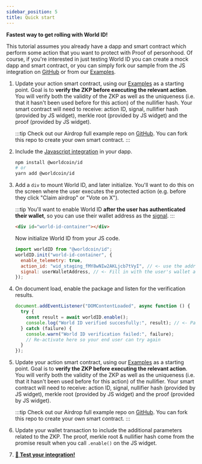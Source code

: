 ```yaml
---
sidebar_position: 5
title: Quick start
---
```


**Fastest way to get rolling with World ID!**

This tutorial assumes you already have a dapp and smart contract which perform some action that you want to protect with Proof of personhood. Of course, if you're interested in just testing World ID you can create a mock dapp and smart contract, or you can simply fork our sample from the JS integration on [GitHub](https://github.com/worldcoin/world-id-js) or from our [Examples](/docs/examples).

1. Update your action smart contract, using our [Examples](/docs/examples) as a starting point. Goal is to **verify the ZKP before executing the relevant action**. You will verify both the validity of the ZKP as well as the uniqueness (i.e. that it hasn't been used before for this action) of the nullifier hash. Your smart contract will need to receive: action ID, signal, nullifier hash (provided by JS widget), merkle root (provided by JS widget) and the proof (provided by JS widget).

   :::tip
   Check out our Airdrop full example repo on [GitHub](https://github.com/worldcoin/world-id-example-airdrop). You can fork this repo to create your own smart contract.
   :::

2. Include the [Javascript integration](/docs/js/) in your dapp.

   ```bash
   npm install @worldcoin/id
   # or
   yarn add @worldcoin/id
   ```

3. Add a `div` to mount World ID, and later initialize. You'll want to do this on the screen where the user executes the protected action (e.g. before they click "Claim airdrop" or "Vote on X").

   :::tip
   You'll want to enable World ID **after the user has authenticated their wallet**, so you can use their wallet address as the [signal](/docs/about/glossary#signal).
   :::

   ```html
   <div id="world-id-container"></div>
   ```

   Now initialize World ID from your JS code.

   ```js
   import worldID from "@worldcoin/id";
   worldID.init("world-id-container", {
     enable_telemetry: true,
     action_id: "wid_staging_fMY8wNIw2AKLjcb7tVyI", // <- use the address from the Developer Portal
     signal: userWalletAddress, // <- Fill in with the user's wallet address here
   });
   ```

4. On document load, enable the package and listen for the verification results.

   ```js
   document.addEventListener("DOMContentLoaded", async function () {
     try {
       const result = await worldID.enable();
       console.log("World ID verified succesfully:", result); // <- Pass this result to your wallet transaction
     } catch (failure) {
       console.warn("World ID verification failed:", failure);
       // Re-activate here so your end user can try again
     }
   });
   ```

5. Update your action smart contract, using our [Examples](/docs/examples) as a starting point. Goal is to **verify the ZKP before executing the relevant action**. You will verify both the validity of the ZKP as well as the uniqueness (i.e. that it hasn't been used before for this action) of the nullifier. Your smart contract will need to receive: action ID, signal, nullifier hash (provided by JS widget), merkle root (provided by JS widget) and the proof (provided by JS widget).

   :::tip
   Check out our Airdrop full example repo on [GitHub](https://github.com/worldcoin/world-id-example-airdrop). You can fork this repo to create your own smart contract.
   :::

6. Update your wallet transaction to include the additional parameters related to the ZKP. The proof, merkle root & nullifier hash come from the promise result when you call `.enable()` on the JS widget.

7. [**🧪 Test your integration!**](/docs/about/test-network)

